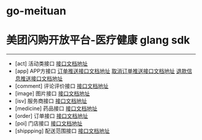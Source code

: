 # go-meituan 
# 美团闪购开放平台-医疗健康 glang sdk

---

- [act] 活动类接口 [接口文档地址](https://open-shangou.meituan.com/home/doc/medical/25) 
- [app] APP方接口 [订单推送接口文档地址](https://open-shangou.meituan.com/home/doc/medical/27)  [取消订单推送接口文档地址](https://open-shangou.meituan.com/home/doc/medical/28) [退款信息推送接口文档地址](https://open-shangou.meituan.com/home/doc/medical/29) 
- [comment] 评论评价接口 [接口文档地址](https://open-shangou.meituan.com/home/doc/medical/24) 
- [image] 图片接口 [接口文档地址](https://open-shangou.meituan.com/home/doc/medical/30) 
- [isv] 服务商接口 [接口文档地址](https://open-shangou.meituan.com/home/guide/medical/10686) 
- [medicine] 药品接口 [接口文档地址](https://open-shangou.meituan.com/home/doc/medical/23) 
- [order] 订单接口 [接口文档地址](https://open-shangou.meituan.com/home/doc/medical/26) 
- [poi] 门店接口 [接口文档地址](https://open-shangou.meituan.com/home/doc/medical/21) 
- [shippping] 配送范围接口 [接口文档地址](https://open-shangou.meituan.com/home/doc/medical/22) 

